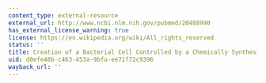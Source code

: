 ```yaml
---
content_type: external-resource
external_url: http://www.ncbi.nlm.nih.gov/pubmed/20488990
has_external_license_warning: true
license: https://en.wikipedia.org/wiki/All_rights_reserved
status: ''
title: Creation of a Bacterial Cell Controlled by a Chemically Synthesized Genome
uid: d0efe48b-c463-453a-9bfa-ee71f72c9396
wayback_url: ''
---
```

